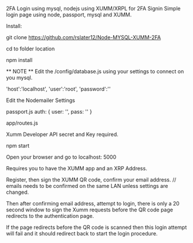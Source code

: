 2FA Login using mysql, nodejs using XUMM/XRPL for 2FA Signin
Simple login page using node, passport, mysql and XUMM.

Install:

git clone https://github.com/rslater12/Node-MYSQL-XUMM-2FA

cd to folder location

npm install

** NOTE ** Edit the /config/database.js using your settings to connect on you mysql.

'host':'localhost', 'user':'root', 'password':''

Edit the Nodemailer Settings

passport.js auth: { user: '', pass: '' }

app/routes.js

Xumm Developer API secret and Key required.

npm start

Open your browser and go to localhost: 5000

Requires you to have the XUMM app and an XRP Address.

Register, then sign the XUMM QR code, confirm your email address. // emails needs to be confirmed on the same LAN unless settings are changed.

Then after confirming email address, attempt to login, there is only a 20 second window to sign the Xumm requests before the QR code page redirects to the authentication page.

If the page redirects before the QR code is scanned then this login attempt will fail and it should redirect back to start the login procedure.
